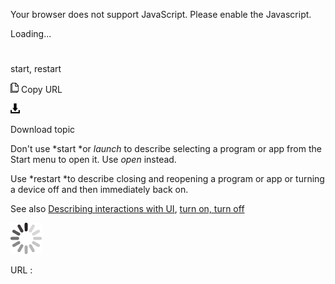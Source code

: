 Your browser does not support JavaScript. Please enable the Javascript.

Loading...

# 

start, restart

![Copy URL](start-restart_files/Copy.png)
Copy URL

![Download](start-restart_files/Download.png)

Download topic

Don't use *start *or *launch* to describe selecting a program or app from the Start menu to open it. Use *open* instead. 

Use *restart *to describe closing and reopening a program or app or turning a device off and then immediately back on. 

See also [Describing interactions with UI](https://worldready.cloudapp.net/Styleguide/Read?id=2700&topicid=26472), [turn on, turn off](https://worldready.cloudapp.net/Styleguide/Read?id=2700&topicid=33405)

![In progress](start-restart_files/activity-large.gif)

URL :
